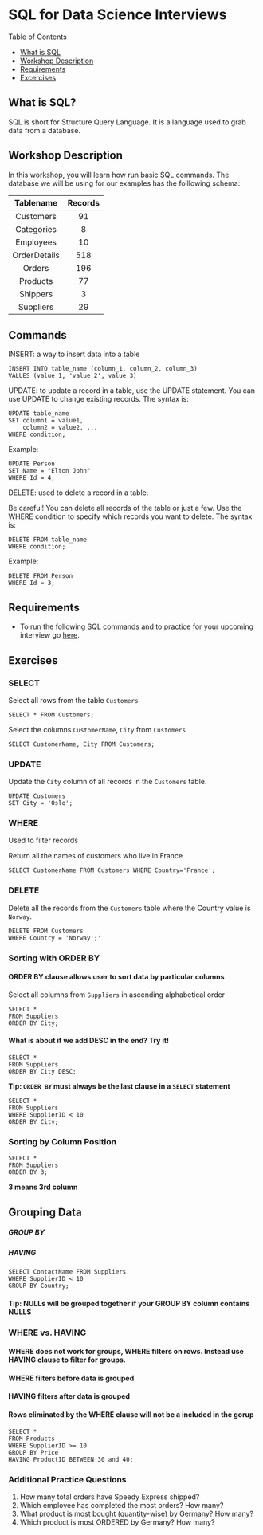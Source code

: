# SQL for Data Science Interviews 

Table of Contents
* [What is SQL](#what-is-sql)
* [Workshop Description](#workshop-description)
* [Requirements](#requirements)
* [Excercises](#exercises) 

## What is SQL?
SQL is short for Structure Query Language. It is a language used to grab data from a database. 

## Workshop Description
In this workshop, you will learn how run basic SQL commands. The database we will be using for our examples has the folllowing schema:

| Tablename | Records| 
| :-----: | :---: | 
| Customers| 91 | 
| Categories | 8 | 
| Employees | 10 |
| OrderDetails | 518 |  
| Orders | 196 |
| Products | 77 |
| Shippers | 3 |
| Suppliers | 29 |

## Commands

INSERT: a way to insert data into a table

    INSERT INTO table_name (column_1, column_2, column_3)
    VALUES (value_1, 'value_2', value_3)


UPDATE: to update a record in a table, use the UPDATE statement. You can use UPDATE to change existing records. The syntax is:

    UPDATE table_name
    SET column1 = value1,
        column2 = value2, ...
    WHERE condition;

Example:

    UPDATE Person
    SET Name = "Elton John"
    WHERE Id = 4;


DELETE: used to delete a record in a table. 

Be careful! You can delete all records of the table or just a few. Use the WHERE condition to specify which records you want to delete. The syntax is:

    DELETE FROM table_name
    WHERE condition;

Example:


    DELETE FROM Person
    WHERE Id = 3;


## Requirements 
* To run the following SQL commands and to practice for your upcoming interview go [here](https://www.stratascratch.com/).

## Exercises 
### SELECT 
Select all rows from the table `Customers`

```
SELECT * FROM Customers;
```

Select the columns `CustomerName`, `City` from  `Customers`

```
SELECT CustomerName, City FROM Customers;
```

### UPDATE
Update the `City` column of all records in the `Customers` table.

```
UPDATE Customers
SET City = 'Oslo';
```

### WHERE 
Used to filter records

Return all the names of customers who live in France

```
SELECT CustomerName FROM Customers WHERE Country='France';
```

### DELETE
Delete all the records from the `Customers` table where the Country value is `Norway`.

```
DELETE FROM Customers
WHERE Country = 'Norway';'
```

### Sorting with ORDER BY

#### ORDER BY clause allows user to sort data by particular columns 

Select all columns from `Suppliers` in ascending alphabetical order

```
SELECT * 
FROM Suppliers 
ORDER BY City;
```

#### What is about if we add DESC in the end? Try it!

```
SELECT * 
FROM Suppliers 
ORDER BY City DESC;
```

**Tip: `ORDER BY` must always be the last clause in a `SELECT` statement**

```
SELECT * 
FROM Suppliers 
WHERE SupplierID < 10
ORDER BY City;
```
### Sorting by Column Position 

```
SELECT * 
FROM Suppliers 
ORDER BY 3;
```
**3 means 3rd column**

## Grouping Data

##### GROUP BY
##### HAVING
```
SELECT ContactName FROM Suppliers 
WHERE SupplierID < 10
GROUP BY Country;
```
#### Tip: NULLs will be grouped together if your GROUP BY column contains NULLS

### WHERE vs. HAVING 
#### WHERE does not work for groups, WHERE filters on rows. Instead use HAVING clause to filter for groups.
#### WHERE filters before data is grouped
#### HAVING filters after data is grouped 
#### Rows eliminated by the WHERE clause will not be a included in the gorup 
```
SELECT * 
FROM Products
WHERE SupplierID >= 10
GROUP BY Price
HAVING ProductID BETWEEN 30 and 40;
```

### Additional Practice Questions

1. How many total orders have Speedy Express shipped?
2. Which employee has completed the most orders? How many?
3. What product is most bought (quantity-wise) by Germany? How many?
4. Which product is most ORDERED by Germany? How many?

